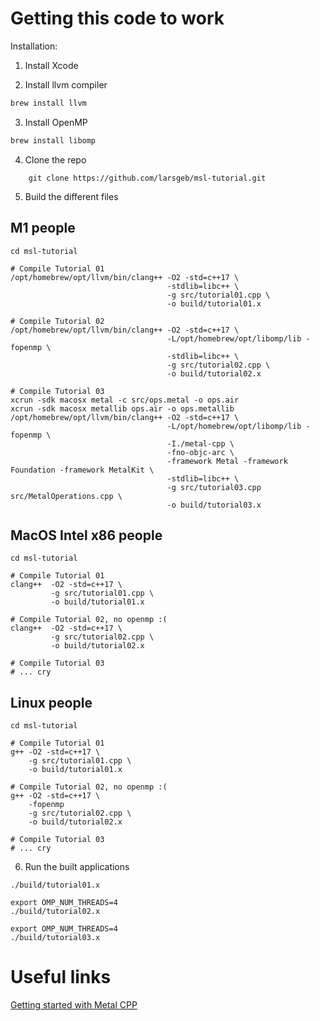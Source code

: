 # Getting this code to work

Installation:

1. Install Xcode


2. Install llvm compiler


```bash
brew install llvm
```

3. Install OpenMP

```bash
brew install libomp
```

4. Clone the repo

```
    git clone https://github.com/larsgeb/msl-tutorial.git
```

5. Build the different files

## M1 people

```console
cd msl-tutorial

# Compile Tutorial 01
/opt/homebrew/opt/llvm/bin/clang++ -O2 -std=c++17 \
                                   -stdlib=libc++ \
                                   -g src/tutorial01.cpp \
                                   -o build/tutorial01.x

# Compile Tutorial 02
/opt/homebrew/opt/llvm/bin/clang++ -O2 -std=c++17 \
                                   -L/opt/homebrew/opt/libomp/lib -fopenmp \
                                   -stdlib=libc++ \
                                   -g src/tutorial02.cpp \
                                   -o build/tutorial02.x

# Compile Tutorial 03
xcrun -sdk macosx metal -c src/ops.metal -o ops.air
xcrun -sdk macosx metallib ops.air -o ops.metallib
/opt/homebrew/opt/llvm/bin/clang++ -O2 -std=c++17 \
                                   -L/opt/homebrew/opt/libomp/lib -fopenmp \
                                   -I./metal-cpp \
                                   -fno-objc-arc \
                                   -framework Metal -framework Foundation -framework MetalKit \
                                   -stdlib=libc++ \
                                   -g src/tutorial03.cpp src/MetalOperations.cpp \
                                   -o build/tutorial03.x 
```


## MacOS Intel x86 people

```console
cd msl-tutorial

# Compile Tutorial 01
clang++  -O2 -std=c++17 \
         -g src/tutorial01.cpp \
         -o build/tutorial01.x

# Compile Tutorial 02, no openmp :(
clang++  -O2 -std=c++17 \
         -g src/tutorial02.cpp \
         -o build/tutorial02.x

# Compile Tutorial 03
# ... cry
```


## Linux people

```console
cd msl-tutorial

# Compile Tutorial 01
g++ -O2 -std=c++17 \
    -g src/tutorial01.cpp \
    -o build/tutorial01.x

# Compile Tutorial 02, no openmp :(
g++ -O2 -std=c++17 \
    -fopenmp
    -g src/tutorial02.cpp \
    -o build/tutorial02.x

# Compile Tutorial 03
# ... cry
```


6. Run the built applications

```
./build/tutorial01.x   

export OMP_NUM_THREADS=4
./build/tutorial02.x

export OMP_NUM_THREADS=4
./build/tutorial03.x
```

# Useful links

[Getting started with Metal CPP](https://developer.apple.com/metal/cpp/)

